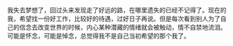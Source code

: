我失去梦想了，回过头来发现走了好远的路，在哪里遗失的已经不记得了。现在的我，希望找一份好工作，比较好的待遇，过好日子再说。但是每次看到别人为了自己的信念去改变世界的时候，内心某种潜藏的情绪就会被触动，情不自禁地流泪。可能是怀念，可能是悼念，总觉得我不是自己当初希望的那个我了。

